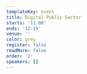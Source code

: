 ```yaml
---
templateKey: event
title: Digital Public Sector
starts: '11:00'
ends: '12:15'
venue: ''
color: grey
register: false
readMore: false
order: '2'
speakers: []
---
```

